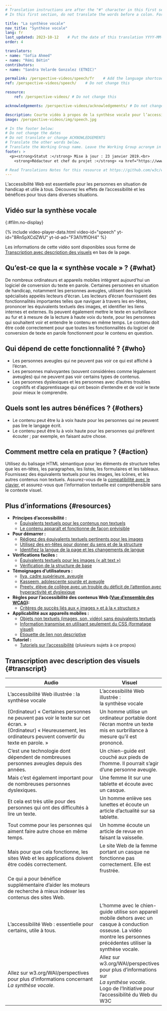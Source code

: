 ```yaml
---
# Translation instructions are after the "#" character in this first section. They are comments that do not show up in the web page. You do not need to translate the instructions after "#".
# In this first section, do not translate the words before a colon. For example, do not translate "title:". Do translate the text after "title:"

title: "La synthèse vocale"
nav_title: "Synthèse vocale"
lang: fr
last_updated: 2023-10-12    # Put the date of this translation YYYY-MM-DD (with month in the middle)
order: 4

translators: 
- name: "Sofia Ahmed"
- name: "Rémi Bétin"
contributors:
- name: "Sandra Velarde Gonzalez (ETNIC)"

permalink: /perspective-videos/speech/fr    # Add the language shortcode to the end, with no slash at the end. For example /path/to/file/fr
ref: /perspective-videos/speech/    # Do not change this

resource:
    ref: /perspective-videos/ # Do not change this

acknowledgements: /perspective-videos/acknowledgements/ # Do not change this

description: Courte vidéo à propos de la synthèse vocale pour l’accessibilité Web - de quoi s’agit-il, qui en bénéficie, et comment mettre cela en pratique.
image: /perspective-videos/img/speech.jpg

# In the footer below:
# Do not change the dates
# Do not translate or change ACKNOWLEDGEMENTS
# Translate the other words below.
# Translate the Working Group name. Leave the Working Group acronym in English.
footer: >
  <p><strong>Statut :</strong> Mise à jour : 23 janvier 2019.<br>
    <strong>Rédacteur et chef du projet :</strong> <a href="https://www.w3.org/People/shadi">Shadi Abou-Zahra</a>. Développé par le <a href="https://www.w3.org/WAI/EO/">Groupe de travail Éducation et Promotion</a> avec le soutien du projet <a href="https://www.w3.org/WAI/DEV/">WAI-DEV</a>, co-financé par la Commission européenne (CE). Mis à jour avec le soutien de la Fondation Ford. ACKNOWLEDGEMENTS.</p>

# Read Translations Notes for this resource at https://github.com/w3c/wai-perspective-videos#readme
---
```


L’accessibilité Web est essentielle pour les personnes en situation de handicap et utile à tous. Découvrez les effets de l’accessibilité et les bénéfices pour tous dans diverses situations.

## Vidéo sur la synthèse vocale
{:#film.no-display}

{% include video-player-data.html
    video-id="speech"
    yt-id="8Rn5pXCdZWU"
    yt-id-ad="F3A1VffiOH4"
%}

Les informations de cette vidéo sont disponibles sous forme de [Transcription avec description des visuels](#transcript) en bas de la page.

Qu’est-ce que la « synthèse vocale » ? {#what}
-------------------------

De nombreux ordinateurs et appareils mobiles intègrent aujourd’hui un logiciel de conversion du texte en parole. Certaines personnes en situation de handicap, notamment les personnes aveugles, utilisent des logiciels spécialisés appelés lecteurs d’écran. Les lecteurs d’écran fournissent des fonctionnalités importantes telles que naviguer à travers les en-têtes, prononcer les équivalents textuels des images, et identifier les liens internes et externes. Ils peuvent également mettre le texte en surbrillance au fur et à mesure de la lecture à haute voix du texte, pour les personnes qui souhaitent voir et entendre le contenu en même temps. Le contenu doit être codé correctement pour que toutes les fonctionnalités du logiciel de conversion de texte en parole fonctionnent pour le contenu en question.

Qui dépend de cette fonctionnalité ? {#who}
----------------------------

-   Les personnes aveugles qui ne peuvent pas voir ce qui est affiché à l’écran.
-   Les personnes malvoyantes (souvent considérées comme légalement aveugles) qui ne peuvent pas voir certains types de contenus.
-   Les personnes dyslexiques et les personnes avec d’autres troubles cognitifs et d’apprentissage qui ont besoin d’entendre et de voir le texte pour mieux le comprendre.

Quels sont les autres bénéfices ? {#others}
---------------------------------

-   Le contenu peut être lu à voix haute pour les personnes qui ne peuvent pas lire le langage écrit.
-   Le contenu peut être lu à voix haute pour les personnes qui préfèrent écouter ; par exemple, en faisant autre chose.

Comment mettre cela en pratique ? {#action}
--------------------------------------

Utilisez du balisage HTML sémantique pour les éléments de structure telles que les en-têtes, les paragraphes, les listes, les formulaires et les tableaux. Fournissez des équivalents textuels pour les images, les icônes, et les autres contenus non textuels. Assurez-vous de la [compatibilité avec le clavier](/perspective-videos/keyboard/), et assurez-vous que l’information textuelle est compréhensible sans le contexte visuel.

Plus d’informations {#resources}
----------

-   **Principes d’accessibilité :**
    -   [Équivalents textuels pour les contenus non textuels](/fundamentals/accessibility-principles/#alternatives)
    -   [Le contenu apparaît et fonctionne de façon prévisible](/fundamentals/accessibility-principles/#adaptable)
-   **Pour démarrer :**
    -   [Rédigez des équivalents textuels pertinents pour les images](/tips/writing/#write-meaningful-text-alternatives-for-images) 
    -   [Utilisez des en-têtes pour donner du sens et de la structure](/tips/writing/#use-headings-to-convey-meaning-and-structure) 
    -   [Identifiez la langue de la page et les changements de langue](/tips/developing/#identify-page-language-and-language-changes) 
-   **Vérifications faciles :**
    -   [Équivalents textuels pour les images (« alt
        text »)](/test-evaluate/preliminary/#images) 
    -   [Vérification de la structure de base](/test-evaluate/preliminary/#structure) 
-   **Témoignages d’utilisateurs :**
    -   [Ilya, cadre supérieure, aveugle](/people-use-web/user-stories/#accountant)
    -   [Kasseem, adolescente sourde et aveugle](/people-use-web/user-stories/#teenager)
    -   [Preety, élève de collège avec un trouble du déficit de l’attention avec hyperactivité et dyslexique](/people-use-web/user-stories/#classroomstudent)
-   **Règles pour l’accessibilité des contenus Web ([Vue d’ensemble des WCAG](/standards-guidelines/wcag/)):**
    -   [Critères de succès liés aux « images » et à la « structure »](https://www.w3.org/WAI/WCAG21/quickref/?tags=images%2Cstructure)
-   **Applicabilité aux appareils mobiles :**
    -   [Objets non textuels (images, son, vidéo) sans équivalents textuels](/standards-guidelines/shared-experiences/#non-text) 
    -   [Information transmise en utilisant seulement du CSS (formatage visuel)](/standards-guidelines/shared-experiences/#visual-formatting) 
    -   [Étiquette de lien non descriptive](/standards-guidelines/shared-experiences/#link-label) 
-   **Tutoriel :**
    -   [Tutoriels sur l’accessibilité](/tutorials/) 
        (plusieurs sujets à ce propos)

## Transcription avec description des visuels {#transcript}

<table>
  <thead>
    <tr>
      <th width="65%">Audio</th>
      <th>Visuel</th>
    </tr>
  </thead>
  <tbody>
    <tr>
      <td>L’accessibilité Web illustrée : la synthèse vocale</td>
      <td>L’accessibilité Web illustrée :<br>
        la synthèse vocale</td>
    </tr>
    <tr>
      <td>(Ordinateur) « Certaines personnes ne peuvent pas voir le texte sur cet écran. »<br>
(Ordinateur) « Heureusement, les ordinateurs peuvent convertir du texte en parole. »</td>
      <td>Un homme utilise un ordinateur portable dont l’écran montre un texte mis en surbrillance à mesure qu’il est prononcé.</td>
    </tr>
    <tr>
      <td>C’est une technologie dont dépendent de nombreuses personnes aveugles depuis des années.</td>
      <td>Un chien-guide est couché aux pieds de l’homme. Il pourrait s’agir d’une personne aveugle.</td>
    </tr>
    <tr>
      <td>Mais c’est également important pour de nombreuses personnes dyslexiques.</td>
      <td>Une femme lit sur une tablette et écoute avec un casque.</td>
    </tr>
    <tr>
      <td>Et cela est très utile pour des personnes qui ont des difficultés à lire un texte.</td>
      <td>Un homme enlève ses lunettes et écoute un article d’actualité sur sa tablette.</td>
    </tr>
    <tr>
      <td>Tout comme pour les personnes qui aiment faire autre chose en même temps.</td>
      <td>Un homme écoute un article de revue en faisant la vaisselle.</td>
    </tr>
    <tr>
      <td>Mais pour que cela fonctionne, les sites Web et les applications doivent être codés correctement.</td>
      <td>Le site Web de la femme portant un casque ne fonctionne pas correctement. Elle est frustrée.</td>
    </tr>
    <tr>
      <td>Ce qui a pour bénéfice supplémentaire d’aider les moteurs de recherche à mieux indexer les contenus des sites Web.</td>
      <td> </td>
    </tr>
    <tr>
      <td>L’accessibilité Web : essentielle pour certains, utile à tous.</td>
      <td>L’homme avec le chien-guide utilise son appareil mobile dehors avec un casque à conduction osseuse. La vidéo montre les personnes précédentes utiliser la synthèse vocale.</td>
    </tr>
    <tr>
      <td>Allez sur w3.org/WAI/perspectives pour plus d’informations concernant <em>La synthèse vocale</em>.</td>
      <td>Allez sur<br>
        w3.org/WAI/perspectives<br>
        pour plus d’informations sur<br>
        <em>La synthèse vocale</em>. <br>
        Logo de l’Initiative pour l’accessibilité du Web du W3C</td>
    </tr>
  </tbody>
</table>
